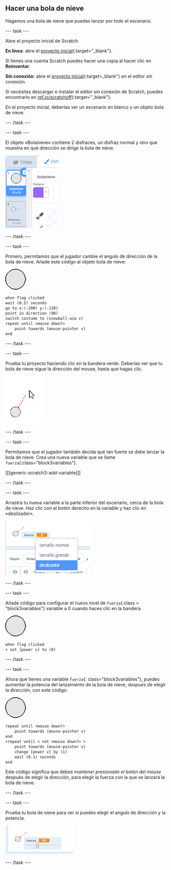 ## Hacer una bola de nieve

Hagamos una bola de nieve que puedas lanzar por todo el escenario.

--- task ---

Abre el proyecto inicial de Scratch.

**En línea**: abre el [proyecto inicial](http://rpf.io/snowball-fight-on){:target="_blank"}.

Si tienes una cuenta Scratch puedes hacer una copia al hacer clic en **Reinventar**.

**Sin conexión**: abre el [proyecto inicial](http://rpf.io/p/en/snowball-fight-go){:target=_blank"} en el editor sin conexión.

Si necesitas descargar e instalar el editor sin conexión de Scratch, puedes encontrarlo en [rpf.io/scratchoff](http://rpf.io/scratchoff){:target="_blank"}.

En el proyecto inicial, deberías ver un escenario en blanco y un objeto bola de nieve.

--- /task ---

--- task ---

El objeto «Bolanieve» contiene 2 disfraces, un disfraz normal y otro que muestra en qué dirección se dirige la bola de nieve.

![disfraces de bola de nieve](images/snow-costume.png)

--- /task ---

--- task ---

Primero, permitamos que el jugador cambie el angulo de dirección de la bola de nieve. Añade este código al objeto bola de nieve:

![objeto bola de nieve](images/snowball-sprite.png)

```blocks3
when flag clicked
wait (0.5) seconds
go to x:(-200) y:(-130)
point in direction (90)
switch costume to (snowball-aim v)
repeat until <mouse down?>
    point towards (mouse-pointer v)
end
```

--- /task ---

--- task ---

Prueba tu proyecto haciendo clic en la bandera verde. Deberías ver que tu bola de nieve sigue la dirección del mouse, hasta que hagas clic.

![objeto bola de nieve dirigiéndose hacia el puntero del mouse](images/snow-mouse.png)

--- /task ---

--- task ---

Permitamos que el jugador también decida qué tan fuerte se debe lanzar la bola de nieve. Crea una nueva variable que se llame `fuerza`{:class="block3variables"}.

[[[generic-scratch3-add-variable]]]

--- /task ---

--- task ---

Arrastra tu nueva variable a la parte inferior del escenario, cerca de la bola de nieve. Haz clic con el botón derecho en la variable y haz clic en «deslizador».

![variable cambiada a deslizador](images/snow-slider.png)

--- /task ---

--- task ---

Añade código para configurar el nuevo nivel de `fuerza`{:class = "block3variables"} variable a 0 cuando haces clic en la bandera.

![objeto bola de nieve](images/snowball-sprite.png)

```blocks3
when flag clicked
+ set [power v] to (0)
```

--- /task ---

--- task ---

Ahora que tienes una variable `fuerza`{: class="block3variables"}, puedes aumentar la potencia del lanzamiento de la bola de nieve, _después_ de elegir la dirección, con este código:

![objeto bola de nieve](images/snowball-sprite.png)

```blocks3
repeat until <mouse down?>
    point towards (mouse-pointer v)
end
+repeat until < not <mouse down?> >
    point towards (mouse-pointer v)
    change [power v] by (1)
    wait (0.1) seconds
end
```

Este código significa que debes _mantener presionado el botón del mouse_ después de elegir la dirección, para elegir la fuerza con la que se lanzará la bola de nieve.

--- /task ---

--- task ---

Prueba tu bola de nieve para ver si puedes elegir el angulo de dirección y la potencia.

![variable de fuerza a 35 junto al objeto dirección bola de nieve](images/snow-test.png)

--- /task ---
